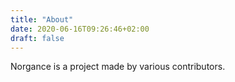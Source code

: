 ```yaml
---
title: "About"
date: 2020-06-16T09:26:46+02:00
draft: false
---
```


Norgance is a project made by various contributors.